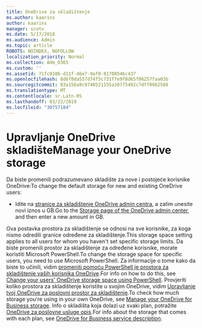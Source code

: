 ```yaml
---
title: OneDrive za skladištenje
ms.author: kaarins
author: kaarins
manager: scotv
ms.date: 5/17/2018
ms.audience: Admin
ms.topic: article
ROBOTS: NOINDEX, NOFOLLOW
localization_priority: Normal
ms.collection: Adm_O365
ms.custom: ''
ms.assetid: 71fc8106-d11f-46e7-9af0-81708546c437
ms.openlocfilehash: 8d6f8da557d74f5c731f7e9f0d65f06257faa03b
ms.sourcegitcommit: 03a156a9c9740521155a30775492c7dff0982588
ms.translationtype: MT
ms.contentlocale: sr-Latn-RS
ms.lasthandoff: 03/22/2019
ms.locfileid: "30757184"
---
```

# <a name="manage-your-onedrive-storage"></a><span data-ttu-id="394ce-102">Upravljanje OneDrive skladište</span><span class="sxs-lookup"><span data-stu-id="394ce-102">Manage your OneDrive storage</span></span>

<span data-ttu-id="394ce-103">Da biste promenili podrazumevano skladište za nove i postojeće korisnike OneDrive:</span><span class="sxs-lookup"><span data-stu-id="394ce-103">To change the default storage for new and existing OneDrive users:</span></span>
  
- <span data-ttu-id="394ce-104">Idite na [stranice za skladištenje OneDrive admin centra](https://admin.onedrive.com/?v=StorageSettings), a zatim unesite novi iznos u GB.</span><span class="sxs-lookup"><span data-stu-id="394ce-104">Go to the [Storage page of the OneDrive admin center](https://admin.onedrive.com/?v=StorageSettings), and then enter a new amount in GB.</span></span>
    
<span data-ttu-id="394ce-105">Ova postavka prostora za skladištenje se odnosi na sve korisnike, za koga nismo odredili granice određene za skladištenje.</span><span class="sxs-lookup"><span data-stu-id="394ce-105">This storage space setting applies to all users for whom you haven't set specific storage limits.</span></span> <span data-ttu-id="394ce-106">Da biste promenili prostor za skladištenje za određene korisnike, morate koristiti Microsoft PowerShell.</span><span class="sxs-lookup"><span data-stu-id="394ce-106">To change the storage space for specific users, you need to use Microsoft PowerShell.</span></span> <span data-ttu-id="394ce-107">Za informacije o tome kako da biste to učinili, vidim [promeniti pomoću PowerShell je prostora za skladištenje vaših korisnika OneDrive](https://go.microsoft.com/fwlink/?linkid=866402).</span><span class="sxs-lookup"><span data-stu-id="394ce-107">For info on how to do this, see [Change your users' OneDrive storage space using PowerShell](https://go.microsoft.com/fwlink/?linkid=866402).</span></span> <span data-ttu-id="394ce-108">Provjeriti koliko prostora za skladištenje koristite u svojim OneDrive, vidim [Upravljanje tvoj OneDrive za poslovni prostor za skladištenje](https://go.microsoft.com/fwlink/?linkid=866429).</span><span class="sxs-lookup"><span data-stu-id="394ce-108">To check how much storage you're using in your own OneDrive, see [Manage your OneDrive for Business storage](https://go.microsoft.com/fwlink/?linkid=866429).</span></span> <span data-ttu-id="394ce-109">Info o skladišta koja dolazi uz svaki plan, potražite [OneDrive za poslovne usluge opis](https://go.microsoft.com/fwlink/p/?LinkID=826071).</span><span class="sxs-lookup"><span data-stu-id="394ce-109">For info about the storage that comes with each plan, see [OneDrive for Business service description](https://go.microsoft.com/fwlink/p/?LinkID=826071).</span></span>
  

